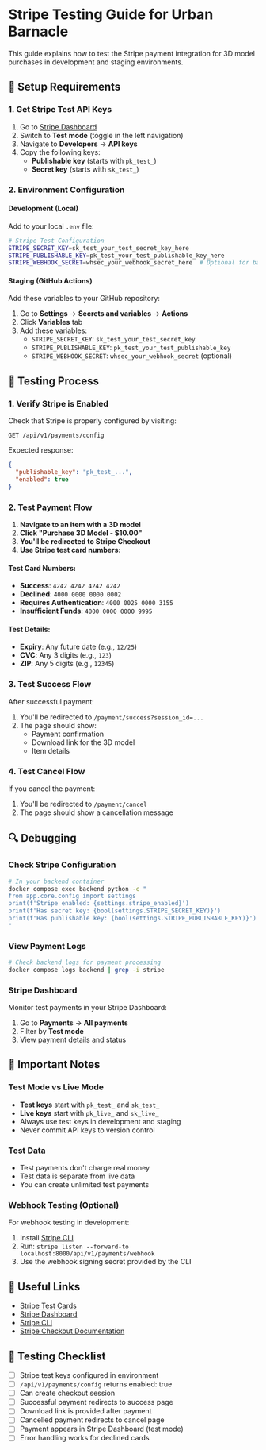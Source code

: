 # Stripe Testing Guide for Urban Barnacle

This guide explains how to test the Stripe payment integration for 3D model purchases in development and staging environments.

## 🔧 Setup Requirements

### 1. Get Stripe Test API Keys

1. Go to [Stripe Dashboard](https://dashboard.stripe.com)
2. Switch to **Test mode** (toggle in the left navigation)
3. Navigate to **Developers** → **API keys**
4. Copy the following keys:
   - **Publishable key** (starts with `pk_test_`)
   - **Secret key** (starts with `sk_test_`)

### 2. Environment Configuration

#### Development (Local)
Add to your local `.env` file:
```bash
# Stripe Test Configuration
STRIPE_SECRET_KEY=sk_test_your_test_secret_key_here
STRIPE_PUBLISHABLE_KEY=pk_test_your_test_publishable_key_here
STRIPE_WEBHOOK_SECRET=whsec_your_webhook_secret_here  # Optional for basic testing
```

#### Staging (GitHub Actions)
Add these variables to your GitHub repository:
1. Go to **Settings** → **Secrets and variables** → **Actions**
2. Click **Variables** tab
3. Add these variables:
   - `STRIPE_SECRET_KEY`: `sk_test_your_test_secret_key`
   - `STRIPE_PUBLISHABLE_KEY`: `pk_test_your_test_publishable_key`
   - `STRIPE_WEBHOOK_SECRET`: `whsec_your_webhook_secret` (optional)

## 🧪 Testing Process

### 1. Verify Stripe is Enabled
Check that Stripe is properly configured by visiting:
```
GET /api/v1/payments/config
```

Expected response:
```json
{
  "publishable_key": "pk_test_...",
  "enabled": true
}
```

### 2. Test Payment Flow

1. **Navigate to an item with a 3D model**
2. **Click "Purchase 3D Model - $10.00"**
3. **You'll be redirected to Stripe Checkout**
4. **Use Stripe test card numbers:**

#### Test Card Numbers:
- **Success**: `4242 4242 4242 4242`
- **Declined**: `4000 0000 0000 0002`
- **Requires Authentication**: `4000 0025 0000 3155`
- **Insufficient Funds**: `4000 0000 0000 9995`

#### Test Details:
- **Expiry**: Any future date (e.g., `12/25`)
- **CVC**: Any 3 digits (e.g., `123`)
- **ZIP**: Any 5 digits (e.g., `12345`)

### 3. Test Success Flow
After successful payment:
1. You'll be redirected to `/payment/success?session_id=...`
2. The page should show:
   - Payment confirmation
   - Download link for the 3D model
   - Item details

### 4. Test Cancel Flow
If you cancel the payment:
1. You'll be redirected to `/payment/cancel`
2. The page should show a cancellation message

## 🔍 Debugging

### Check Stripe Configuration
```bash
# In your backend container
docker compose exec backend python -c "
from app.core.config import settings
print(f'Stripe enabled: {settings.stripe_enabled}')
print(f'Has secret key: {bool(settings.STRIPE_SECRET_KEY)}')
print(f'Has publishable key: {bool(settings.STRIPE_PUBLISHABLE_KEY)}')
"
```

### View Payment Logs
```bash
# Check backend logs for payment processing
docker compose logs backend | grep -i stripe
```

### Stripe Dashboard
Monitor test payments in your Stripe Dashboard:
1. Go to **Payments** → **All payments**
2. Filter by **Test mode**
3. View payment details and status

## 🚨 Important Notes

### Test Mode vs Live Mode
- **Test keys** start with `pk_test_` and `sk_test_`
- **Live keys** start with `pk_live_` and `sk_live_`
- Always use test keys in development and staging
- Never commit API keys to version control

### Test Data
- Test payments don't charge real money
- Test data is separate from live data
- You can create unlimited test payments

### Webhook Testing (Optional)
For webhook testing in development:
1. Install [Stripe CLI](https://stripe.com/docs/stripe-cli)
2. Run: `stripe listen --forward-to localhost:8000/api/v1/payments/webhook`
3. Use the webhook signing secret provided by the CLI

## 🔗 Useful Links

- [Stripe Test Cards](https://stripe.com/docs/testing#cards)
- [Stripe Dashboard](https://dashboard.stripe.com)
- [Stripe CLI](https://stripe.com/docs/stripe-cli)
- [Stripe Checkout Documentation](https://stripe.com/docs/payments/checkout)

## 📝 Testing Checklist

- [ ] Stripe test keys configured in environment
- [ ] `/api/v1/payments/config` returns enabled: true
- [ ] Can create checkout session
- [ ] Successful payment redirects to success page
- [ ] Download link is provided after payment
- [ ] Cancelled payment redirects to cancel page
- [ ] Payment appears in Stripe Dashboard (test mode)
- [ ] Error handling works for declined cards
